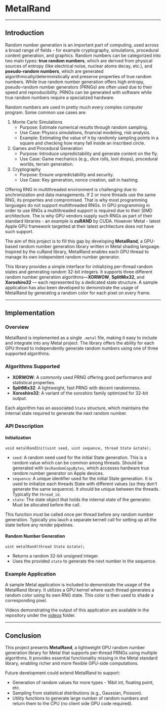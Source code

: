 # MetalRand

---

## Introduction

Random number generation is an important part of computing, used across a broad range of fields - for example cryptography, simulations, procedural content generation, and graphics. Random numbers can be categorized into two main types: **true random numbers**, which are derived from physical sources of entropy (like electrical noise, nuclear atoms decay, etc.), and **pseudo-random numbers**, which are generated algorithmically/deterministically and preserve properties of true random numbers. While true random number generation offers high entropy, pseudo-random number generators (PRNGs) are often used due to their speed and reproducibility. PRNGs can be generated with software while true random numbers require a specialized hardware.

Random numbers are used in pretty much every complex computer program. Some common use cases are:
1. Monte Carlo Simulations
    - Purpose: Estimate numerical results through random sampling.
    - Use Case: Physics simulations, financial modeling, risk analysis.
    - Example: Estimating the value of π by randomly sampling points in a square and checking how many fall inside an inscribed circle.
2. Games and Procedural Generation
    - Purpose: Introduce unpredictability and generate content on the fly.
    - Use Case: Game mechanics (e.g., dice rolls, loot drops), procedural worlds, terrain generation.
 3. Cryptography
    - Purpose: Ensure unpredictability and security.
    - Use Case: Key generation, nonce creation, salt in hashing.

Offering RNG in multithreaded environment is challenging due to snchronization and data managements. If 2 or more threads use the same RNG, its properties and compromised. That is why most programming languages do not support multithreaded RNGs. In GPU programming in order to use RNGs a multithreaded support is required due to their SIMD architecture. The is why GPU vendors supply such RNGs as part of their standard libraries - an example is **cuRAND** by CUDA. However Metal - latest Apple GPU framework targetted at their latest architecture does not have such support.

The aim of this project is to fill this gap by developing **MetalRand**, a GPU-based random number generation library written in Metal shading language. Inspired by the cuRand library, MetalRand enables each GPU thread to manage its own independent random number generator.

This library provides a simple interface for initializing per-thread random states and generating random 32-bit integers. It supports three different random number generation algorithms—**XORWOW**, **SplitMix32**, and **Xoroshiro32** — each represented by a dedicated state structure. A sample application has also been developed to demonstrate the usage of MetalRand by generating a random color for each pixel on every frame.

---

## Implementation

### Overview

MetalRand is implemented as a single `.metal` file, making it easy to include and integrate into any Metal project. The library offers the ability for each GPU thread to independently generate random numbers using one of three supported algorithms.

### Algorithms Supported

- **XORWOW**: A commonly used PRNG offering good performance and statistical properties.
- **SplitMix32**: A lightweight, fast PRNG with decent randomness.
- **Xoroshiro32**: A variant of the xoroshiro family optimized for 32-bit output.

Each algorithm has an associated `State` structure, which maintains the internal state required to generate the next random number.

### API Description

#### Initialization

```metal
void metalRandInit(uint seed, uint sequence, thread State &state);
```

- `seed`: A random seed used for the initial State generation. This is a random value which can be common among threads. Should be generated with `SecRandomCopyBytes`, which accesses hardware true random number generator on Apple devices.
- `sequence`: A unique identifier used for the initial State generation. It is used to initialize each threads State with different values (so they don't generate the same sequence). It should be unique between the threads. Typically the `thread_id`.
- `state`: The state object that holds the internal state of the generator. Must be allocated before the call.

This function must be called once per thread before any random number generation. Typically you lauch a separate kernell call for setting up all the state before any render pipelines.

#### Random Number Generation

```metal
uint metalRand(thread State &state);
```
- Returns a random 32-bit unsigned integer.
- Uses the provided `state` to generate the next number in the sequence.

### Example Application

A sample Metal application is included to demonstrate the usage of the MetalRand library. It utilizes a GPU kernel where each thread generates a random color using its own RNG state. This color is then used to shade a corresponding pixel.

Videos demonstrating the output of this application are available in the repository under the [videos](/videos) folder.

---

## Conclusion

This project presents **MetalRand**, a lightweight GPU random number generation library for Metal that supports per-thread PRNGs using multiple algorithms. It provides essential functionality missing in the Metal standard library, enabling richer and more flexible GPU-side computations.

Future development could extend MetalRand to support:
- Generation of random values for more types - 16bit int, floating point, etc.
- Sampling from statistical distributions (e.g., Gaussian, Poisson).
- Utility functions to generate large number of random numbers and return them to the CPU (no client side GPU code required).

